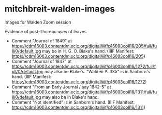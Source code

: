 # mitchbreit-walden-images
Images for Walden Zoom session

Evidence of post-Thoreau uses of leaves
- Comment "Journal of 1849" at https://cdm16003.contentdm.oclc.org/digital/iiif/p16003coll16/205/full/full/0/default.jpg may be in H. G. O. Blake's hand. (IIIF Manifest: https://cdm16003.contentdm.oclc.org/digital/iiif/p16003coll16/205)
- Comment "Journal of 1847" at https://cdm16003.contentdm.oclc.org/digital/iiif/p16003coll16/1272/full/full/0/default.jpg may also be Blake's. "Walden P. 335" is in Sanborn's hand. (IIIF Manifest: https://cdm16003.contentdm.oclc.org/digital/iiif/p16003coll16/1272)
- Comment "From an Early Journal / say 1842-5" at https://cdm16003.contentdm.oclc.org/digital/iiif/p16003coll16/1311/full/full/0/default.jpg may also be in Blake's hand. 
- Comment "Not identified" is in Sanborn's hand. (IIIF Manifest: https://cdm16003.contentdm.oclc.org/digital/iiif/p16003coll16/1311)
